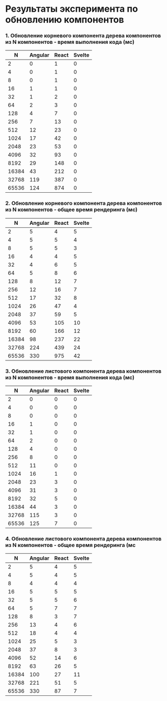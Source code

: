 # Результаты эксперимента по обновлению компонентов

### 1. Обновление корневого компонента дерева компонентов из N компонентов - время выполнения кода (мс)
| N     | Angular | React | Svelte |
| ----- | ------- | ----- | ------ |
| 2     | 0       | 1     | 0      |
| 4     | 0       | 1     | 0      |
| 8     | 0       | 1     | 0      |
| 16    | 1       | 1     | 0      |
| 32    | 1       | 2     | 0      |
| 64    | 2       | 3     | 0      |
| 128   | 4       | 7     | 0      |
| 256   | 7       | 13    | 0      |
| 512   | 12      | 23    | 0      |
| 1024  | 17      | 42    | 0      |
| 2048  | 23      | 53    | 0      |
| 4096  | 32      | 93    | 0      |
| 8192  | 29      | 148   | 0      |
| 16384 | 43      | 212   | 0      |
| 32768 | 119     | 387   | 0      |
| 65536 | 124     | 874   | 0      |

### 2. Обновление корневого компонента дерева компонентов из N компонентов - общее время рендеринга (мс)
| N     | Angular | React | Svelte |
| ----- | ------- | ----- | ------ |
| 2     | 5       | 4     | 5      |
| 4     | 5       | 5     | 4      |
| 8     | 5       | 5     | 3      |
| 16    | 4       | 4     | 5      |
| 32    | 4       | 6     | 5      |
| 64    | 5       | 8     | 6      |
| 128   | 8       | 12    | 7      |
| 256   | 12      | 16    | 7      |
| 512   | 17      | 32    | 8      |
| 1024  | 26      | 47    | 4      |
| 2048  | 37      | 59    | 5      |
| 4096  | 53      | 105   | 10     |
| 8192  | 60      | 166   | 12     |
| 16384 | 98      | 237   | 22     |
| 32768 | 224     | 439   | 24     |
| 65536 | 330     | 975   | 42     |

### 3. Обновление листового компонента дерева компонентов из N компонентов - время выполнения кода (мс)
| N     | Angular | React | Svelte |
| ----- | ------- | ----- | ------ |
| 2     | 0       | 0     | 0      |
| 4     | 0       | 0     | 0      |
| 8     | 0       | 0     | 0      |
| 16    | 1       | 0     | 0      |
| 32    | 1       | 0     | 0      |
| 64    | 2       | 0     | 0      |
| 128   | 4       | 0     | 0      |
| 256   | 8       | 0     | 0      |
| 512   | 11      | 0     | 0      |
| 1024  | 16      | 1     | 0      |
| 2048  | 23      | 3     | 0      |
| 4096  | 31      | 3     | 0      |
| 8192  | 32      | 5     | 0      |
| 16384 | 44      | 3     | 0      |
| 32768 | 115     | 3     | 0      |
| 65536 | 125     | 7     | 0      |

### 4. Обновление листового компонента дерева компонентов из N компонентов - общее время рендеринга (мс
| N     | Angular | React | Svelte |
| ----- | ------- | ----- | ------ |
| 2     | 5       | 4     | 5      |
| 4     | 5       | 4     | 5      |
| 8     | 4       | 4     | 4      |
| 16    | 5       | 5     | 5      |
| 32    | 5       | 5     | 6      |
| 64    | 5       | 7     | 7      |
| 128   | 8       | 3     | 7      |
| 256   | 13      | 4     | 6      |
| 512   | 18      | 4     | 4      |
| 1024  | 25      | 5     | 3      |
| 2048  | 37      | 8     | 3      |
| 4096  | 52      | 14    | 6      |
| 8192  | 63      | 26    | 5      |
| 16384 | 100     | 27    | 11     |
| 32768 | 221     | 51    | 5      |
| 65536 | 330     | 87    | 7      |
